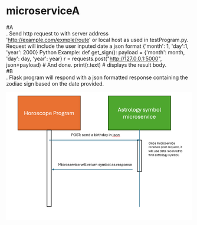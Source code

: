 # microserviceA
#A <br />. Send http request to with server address 'http://example.com/exmple/route' or local host as used in 
testProgram.py. Request will include the user inputed date a json format {'month': 1, 'day':1, 'year': 2000}
Python Example: 
    def get_sign():
        payload = {'month': month, 'day': day, 'year': year}
        r = requests.post("http://127.0.0.1:5000", json=payload)
        # And done.
        print(r.text)  # displays the result body.<br />
#B <br />. Flask program will respond with a json formatted response containing the zodiac sign based on the date provided.

![img.png](img.png)